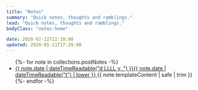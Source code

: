```yaml
---
title: "Notes"
summary: "Quick notes, thoughts and ramblings."
lead: "Quick notes, thoughts and ramblings."
bodyClass: "notes-home"

date: 2020-02-22T22:10:00
updated: 2020-05-11T17:29:00
---
```


<ul class="[ notes__list ] [ flow ]">
{%- for note in collections.postNotes -%}
  <li class="[ notes__list-item ]">
    <article class="[ note__summary ] [ flow ]">
      <a href="{{ note.url }}">
        <time datetime="{{ note.date | dateTime }}">{{ note.date | dateTimeReadable("d LLLL y, ") }}{{ note.date | dateTimeReadable("t") | lower }}</time>
      </a>
      {{ note.templateContent | safe | trim }}
    </article>
  </li>
{%- endfor -%}
</ul>
